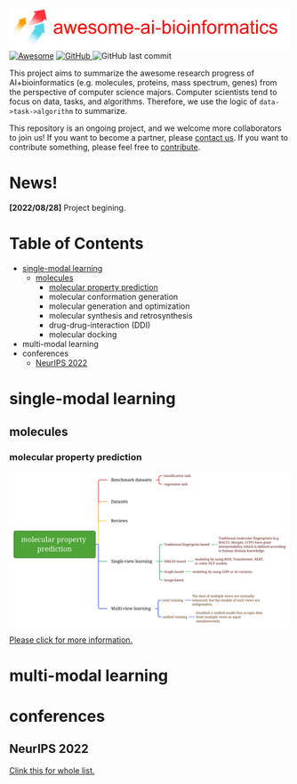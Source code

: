 ![image](asset/logo.png)
[![Awesome](https://cdn.rawgit.com/sindresorhus/awesome/d7305f38d29fed78fa85652e3a63e154dd8e8829/media/badge.svg)](https://github.com/HongxinXiang/awesome-ai-bioinformatics)
<a href="https://github.com/HongxinXiang/awesome-ai-bioinformatics/blob/master/LICENSE">
    <img alt="GitHub" src="https://img.shields.io/github/license/HongxinXiang/awesome-ai-bioinformatics?style=flat-square">
</a>
<img alt="GitHub last commit" src="https://img.shields.io/github/last-commit/HongxinXiang/awesome-ai-bioinformatics?style=flat-square">


This project aims to summarize the awesome research progress of AI+bioinformatics (e.g. molecules, proteins, mass spectrum, genes) from the perspective of computer science majors. Computer scientists tend to focus on data, tasks, and algorithms. Therefore, we use the logic of `data->task->algorithm` to summarize. 



This repository is an ongoing project, and we welcome more collaborators to join us! If you want to become a partner, please [contact us](mailto:xianghx21@gmail.com). If you want to contribute something, please feel free to [contribute](https://github.com/HongxinXiang/awesome-ai-bioinformatics/blob/master/CONTRIBUTE.md).



# News!

**[2022/08/28]** Project begining.



# Table of Contents

- [single-modal learning](#single-modal-learning)
  - [molecules](#molecules)
    - [molecular property prediction](#molecular-property-prediction)
    - molecular conformation generation
    - molecular generation and optimization
    - molecular synthesis and retrosynthesis
    - drug-drug-interaction (DDI)
    - molecular docking
- multi-modal learning
- conferences
  - [NeurIPS 2022](#NeurIPS-2022)


# single-modal learning

## molecules

### molecular property prediction

![Alt](./chapters/single-modal-learning/molecules/molecular-property-prediction/mindmap-mpp.png)

[Please click for more information.](chapters/single-modal-learning/molecules/molecular-property-prediction)

# multi-modal learning

# conferences

## NeurIPS 2022
[Clink this for whole list.](./conferences/NeurIPS-2022.md)